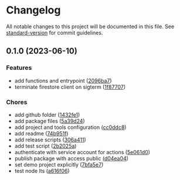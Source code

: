 # Changelog

All notable changes to this project will be documented in this file. See [standard-version](https://github.com/conventional-changelog/standard-version) for commit guidelines.

## 0.1.0 (2023-06-10)


### Features

* add functions and entrypoint ([2096ba7](https://github.com/discue/idempotent-firebase-functions/commit/2096ba7bec677d62224c92fd35075c7f7038c145))
* terminate firestore client on sigterm ([1f87707](https://github.com/discue/idempotent-firebase-functions/commit/1f877076fcf0975d5da777a59b046dadafb5ea2b))


### Chores

* add github folder ([1432fe1](https://github.com/discue/idempotent-firebase-functions/commit/1432fe11187c623d0c8f60ca635dcb24cf2db3f9))
* add package files ([5a39d24](https://github.com/discue/idempotent-firebase-functions/commit/5a39d241c6879505972302bf01703f575b4f21da))
* add project and tools configuration ([cc0ddc8](https://github.com/discue/idempotent-firebase-functions/commit/cc0ddc868739b14334877e0ddb26de7862e7c691))
* add readme ([74b951f](https://github.com/discue/idempotent-firebase-functions/commit/74b951fb15c9db1dde047275fd915ff85edbaedc))
* add release scripts ([306a411](https://github.com/discue/idempotent-firebase-functions/commit/306a41163a30d2e0f0444934b7b0237f1bfa504e))
* add test script ([2b2025a](https://github.com/discue/idempotent-firebase-functions/commit/2b2025af762576abad634324a4459247d523c0c5))
* authenticate with service account for actions ([5e061d0](https://github.com/discue/idempotent-firebase-functions/commit/5e061d0cae3215108d11928632fea050db7b1724))
* publish package with access public ([d04ea04](https://github.com/discue/idempotent-firebase-functions/commit/d04ea0462d4330e3146768588e3793e31198334c))
* set demo project explicitly ([7bfa5e7](https://github.com/discue/idempotent-firebase-functions/commit/7bfa5e7d0fc8875bddce2c56606147c1228d1250))
* test node lts ([a616f06](https://github.com/discue/idempotent-firebase-functions/commit/a616f0671aed4dd9ed03f57ebbfeffcd7163271e))
